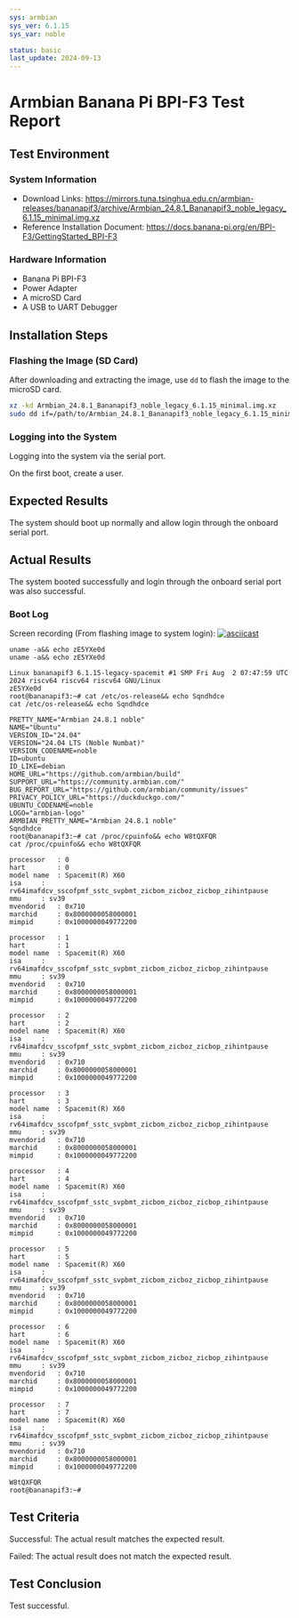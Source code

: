 ```yaml
---
sys: armbian
sys_ver: 6.1.15
sys_var: noble

status: basic
last_update: 2024-09-13
---
```


# Armbian Banana Pi BPI-F3 Test Report

## Test Environment

### System Information

- Download Links: https://mirrors.tuna.tsinghua.edu.cn/armbian-releases/bananapif3/archive/Armbian_24.8.1_Bananapif3_noble_legacy_6.1.15_minimal.img.xz
- Reference Installation Document: https://docs.banana-pi.org/en/BPI-F3/GettingStarted_BPI-F3

### Hardware Information

- Banana Pi BPI-F3
- Power Adapter
- A microSD Card
- A USB to UART Debugger

## Installation Steps

### Flashing the Image (SD Card)

After downloading and extracting the image, use `dd` to flash the image to the microSD card.

```bash
xz -kd Armbian_24.8.1_Bananapif3_noble_legacy_6.1.15_minimal.img.xz
sudo dd if=/path/to/Armbian_24.8.1_Bananapif3_noble_legacy_6.1.15_minimal.img.xz of=/dev/your-device bs=1M status=progress
```

### Logging into the System

Logging into the system via the serial port.

On the first boot, create a user.

## Expected Results

The system should boot up normally and allow login through the onboard serial port.

## Actual Results

The system booted successfully and login through the onboard serial port was also successful.

### Boot Log

Screen recording (From flashing image to system login):
[![asciicast](https://asciinema.org/a/aZN2jn6DdEN0clVNhLDFG5Ann.svg)](https://asciinema.org/a/aZN2jn6DdEN0clVNhLDFG5Ann)

```log
uname -a&& echo zE5YXe0d 
uname -a&& echo zE5YXe0d 

Linux bananapif3 6.1.15-legacy-spacemit #1 SMP Fri Aug  2 07:47:59 UTC 2024 riscv64 riscv64 riscv64 GNU/Linux
zE5YXe0d
root@bananapif3:~# cat /etc/os-release&& echo Sqndhdce 
cat /etc/os-release&& echo Sqndhdce 

PRETTY_NAME="Armbian 24.8.1 noble"
NAME="Ubuntu"
VERSION_ID="24.04"
VERSION="24.04 LTS (Noble Numbat)"
VERSION_CODENAME=noble
ID=ubuntu
ID_LIKE=debian
HOME_URL="https://github.com/armbian/build"
SUPPORT_URL="https://community.armbian.com/"
BUG_REPORT_URL="https://github.com/armbian/community/issues"
PRIVACY_POLICY_URL="https://duckduckgo.com/"
UBUNTU_CODENAME=noble
LOGO="armbian-logo"
ARMBIAN_PRETTY_NAME="Armbian 24.8.1 noble"
Sqndhdce
root@bananapif3:~# cat /proc/cpuinfo&& echo W8tQXFQR 
cat /proc/cpuinfo&& echo W8tQXFQR 

processor	: 0
hart		: 0
model name	: Spacemit(R) X60
isa		: rv64imafdcv_sscofpmf_sstc_svpbmt_zicbom_zicboz_zicbop_zihintpause
mmu		: sv39
mvendorid	: 0x710
marchid		: 0x8000000058000001
mimpid		: 0x1000000049772200

processor	: 1
hart		: 1
model name	: Spacemit(R) X60
isa		: rv64imafdcv_sscofpmf_sstc_svpbmt_zicbom_zicboz_zicbop_zihintpause
mmu		: sv39
mvendorid	: 0x710
marchid		: 0x8000000058000001
mimpid		: 0x1000000049772200

processor	: 2
hart		: 2
model name	: Spacemit(R) X60
isa		: rv64imafdcv_sscofpmf_sstc_svpbmt_zicbom_zicboz_zicbop_zihintpause
mmu		: sv39
mvendorid	: 0x710
marchid		: 0x8000000058000001
mimpid		: 0x1000000049772200

processor	: 3
hart		: 3
model name	: Spacemit(R) X60
isa		: rv64imafdcv_sscofpmf_sstc_svpbmt_zicbom_zicboz_zicbop_zihintpause
mmu		: sv39
mvendorid	: 0x710
marchid		: 0x8000000058000001
mimpid		: 0x1000000049772200

processor	: 4
hart		: 4
model name	: Spacemit(R) X60
isa		: rv64imafdcv_sscofpmf_sstc_svpbmt_zicbom_zicboz_zicbop_zihintpause
mmu		: sv39
mvendorid	: 0x710
marchid		: 0x8000000058000001
mimpid		: 0x1000000049772200

processor	: 5
hart		: 5
model name	: Spacemit(R) X60
isa		: rv64imafdcv_sscofpmf_sstc_svpbmt_zicbom_zicboz_zicbop_zihintpause
mmu		: sv39
mvendorid	: 0x710
marchid		: 0x8000000058000001
mimpid		: 0x1000000049772200

processor	: 6
hart		: 6
model name	: Spacemit(R) X60
isa		: rv64imafdcv_sscofpmf_sstc_svpbmt_zicbom_zicboz_zicbop_zihintpause
mmu		: sv39
mvendorid	: 0x710
marchid		: 0x8000000058000001
mimpid		: 0x1000000049772200

processor	: 7
hart		: 7
model name	: Spacemit(R) X60
isa		: rv64imafdcv_sscofpmf_sstc_svpbmt_zicbom_zicboz_zicbop_zihintpause
mmu		: sv39
mvendorid	: 0x710
marchid		: 0x8000000058000001
mimpid		: 0x1000000049772200

W8tQXFQR
root@bananapif3:~# 

```

## Test Criteria

Successful: The actual result matches the expected result.

Failed: The actual result does not match the expected result.

## Test Conclusion

Test successful.
